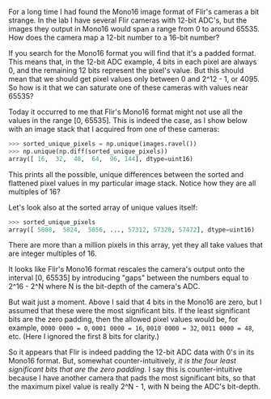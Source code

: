 <!--
.. title: The Mono16 Format and Flir Cameras
.. slug: the-mono16-format-and-flir-cameras
.. date: 2024-08-27 14:15:36 UTC+02:00
.. tags: computer vision, cameras
.. category: optics
.. link: 
.. description: Flir's Mono16 image format has always been a bit weird.
.. type: text
-->

For a long time I had found the Mono16 image format of Flir's cameras a bit strange. In the lab I have several Flir cameras with 12-bit ADC's, but the images they output in Mono16 would span a range from 0 to around 65535. How does the camera map a 12-bit number to a 16-bit number?

If you search for the Mono16 format you will find that it's a padded format. This means that, in the 12-bit ADC example, 4 bits in each pixel are always 0, and the remaining 12 bits represent the pixel's value. But this should mean that we should get pixel values only between 0 and 2^12 - 1, or 4095. So how is it that we can saturate one of these cameras with values near 65535?

Today it occurred to me that Flir's Mono16 format might not use all the values in the range [0, 65535]. This is indeed the case, as I show below with an image stack that I acquired from one of these cameras:

```python
>>> sorted_unique_pixels = np.unique(images.ravel())
>>> np.unique(np.diff(sorted_unique_pixels))
array([ 16,  32,  48,  64,  96, 144], dtype=uint16)
```

This prints all the possible, unique differences between the sorted and flattened pixel values in my particular image stack. Notice how they are all multiples of 16?

Let's look also at the sorted array of unique values itself:

```python
>>> sorted_unique_pixels
array([ 5808,  5824,  5856, ..., 57312, 57328, 57472], dtype=uint16)
```

There are more than a million pixels in this array, yet they all take values that are integer multiples of 16.

It looks like Flir's Mono16 format rescales the camera's output onto the interval [0, 65535] by introducing "gaps" between the numbers equal to 2^16 - 2^N where N is the bit-depth of the camera's ADC.

But wait just a moment. Above I said that 4 bits in the Mono16 are zero, but I assumed that these were the most significant bits. If the least significant bits are the zero padding, then the allowed pixel values would be, for example, 
`0000 0000 = 0`, `0001 0000 = 16`, `0010 0000 = 32`, `0011 0000 = 48`, etc. (Here I ignored the first 8 bits for clarity.)

So it appears that Flir is indeed padding the 12-bit ADC data with 0's in its Mono16 format. But, somewhat counter-intuitively, *it is the four least significant bits that are the zero padding.* I say this is counter-intuitive because I have another camera that pads the most significant bits, so that the maximum pixel value is really 2^N - 1, with N being the ADC's bit-depth.

